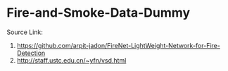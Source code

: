 # Fire-and-Smoke-Data-Dummy
 
Source Link:

1. https://github.com/arpit-jadon/FireNet-LightWeight-Network-for-Fire-Detection
2. http://staff.ustc.edu.cn/~yfn/vsd.html
